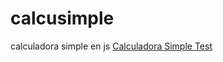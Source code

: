 # calcusimple
calculadora simple en js
[Calculadora Simple Test](https://flavio3313.github.io/calcusimple/)
